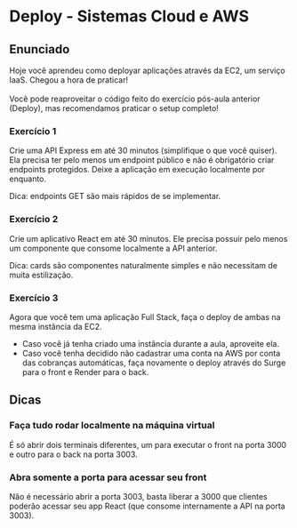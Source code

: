 # Deploy - Sistemas Cloud e AWS

## Enunciado

Hoje você aprendeu como deployar aplicações através da EC2, um serviço IaaS. Chegou a hora de praticar! <br><br>
Você pode reaproveitar o código feito do exercício pós-aula anterior (Deploy), mas recomendamos praticar o setup completo!

### Exercício 1

Crie uma API Express em até 30 minutos (simplifique o que você quiser). Ela precisa ter pelo menos um endpoint público e não é obrigatório criar endpoints protegidos. Deixe a aplicação em execução localmente por enquanto. <br>

Dica: endpoints GET são mais rápidos de se implementar.

### Exercício 2

Crie um aplicativo React em até 30 minutos. Ele precisa possuir pelo menos um componente que consome localmente a API anterior.
<br>

Dica: cards são componentes naturalmente simples e não necessitam de muita estilização.

### Exercício 3

Agora que você tem uma aplicação Full Stack, faça o deploy de ambas na mesma instância da EC2.<br>
- Caso você já tenha criado uma instância durante a aula, aproveite ela.<br>
- Caso você tenha decidido não cadastrar uma conta na AWS por conta das cobranças automáticas, faça novamente o deploy através do Surge para o front e Render para o back.

## Dicas

### Faça tudo rodar localmente na máquina virtual
É só abrir dois terminais diferentes, um para executar o front na porta 3000 e outro para o back na porta 3003.

### Abra somente a porta para acessar seu front
Não é necessário abrir a porta 3003, basta liberar a 3000 que clientes poderão acessar seu app React (que consome internamente a API na porta 3003).
